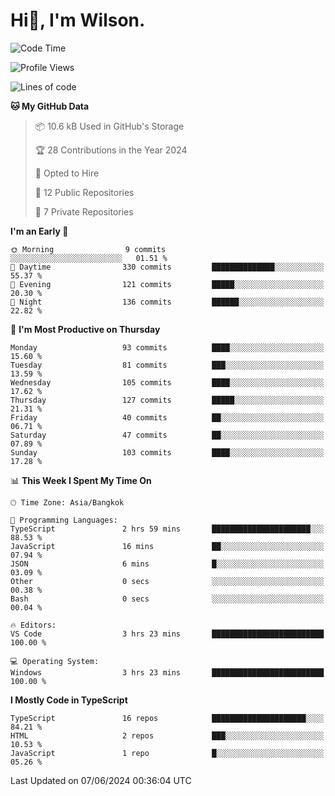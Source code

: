 # Hi👋, I'm Wilson.
<!--START_SECTION:waka-->
![Code Time](http://img.shields.io/badge/Code%20Time-1%2C458%20hrs%2011%20mins-blue)

![Profile Views](http://img.shields.io/badge/Profile%20Views-0-blue)

![Lines of code](https://img.shields.io/badge/From%20Hello%20World%20I%27ve%20Written-267.2%20thousand%20lines%20of%20code-blue)

**🐱 My GitHub Data** 

> 📦 10.6 kB Used in GitHub's Storage 
 > 
> 🏆 28 Contributions in the Year 2024
 > 
> 💼 Opted to Hire
 > 
> 📜 12 Public Repositories 
 > 
> 🔑 7 Private Repositories 
 > 
**I'm an Early 🐤** 

```text
🌞 Morning                9 commits           ░░░░░░░░░░░░░░░░░░░░░░░░░   01.51 % 
🌆 Daytime                330 commits         ██████████████░░░░░░░░░░░   55.37 % 
🌃 Evening                121 commits         █████░░░░░░░░░░░░░░░░░░░░   20.30 % 
🌙 Night                  136 commits         ██████░░░░░░░░░░░░░░░░░░░   22.82 % 
```
📅 **I'm Most Productive on Thursday** 

```text
Monday                   93 commits          ████░░░░░░░░░░░░░░░░░░░░░   15.60 % 
Tuesday                  81 commits          ███░░░░░░░░░░░░░░░░░░░░░░   13.59 % 
Wednesday                105 commits         ████░░░░░░░░░░░░░░░░░░░░░   17.62 % 
Thursday                 127 commits         █████░░░░░░░░░░░░░░░░░░░░   21.31 % 
Friday                   40 commits          ██░░░░░░░░░░░░░░░░░░░░░░░   06.71 % 
Saturday                 47 commits          ██░░░░░░░░░░░░░░░░░░░░░░░   07.89 % 
Sunday                   103 commits         ████░░░░░░░░░░░░░░░░░░░░░   17.28 % 
```


📊 **This Week I Spent My Time On** 

```text
🕑︎ Time Zone: Asia/Bangkok

💬 Programming Languages: 
TypeScript               2 hrs 59 mins       ██████████████████████░░░   88.53 % 
JavaScript               16 mins             ██░░░░░░░░░░░░░░░░░░░░░░░   07.94 % 
JSON                     6 mins              █░░░░░░░░░░░░░░░░░░░░░░░░   03.09 % 
Other                    0 secs              ░░░░░░░░░░░░░░░░░░░░░░░░░   00.38 % 
Bash                     0 secs              ░░░░░░░░░░░░░░░░░░░░░░░░░   00.04 % 

🔥 Editors: 
VS Code                  3 hrs 23 mins       █████████████████████████   100.00 % 

💻 Operating System: 
Windows                  3 hrs 23 mins       █████████████████████████   100.00 % 
```

**I Mostly Code in TypeScript** 

```text
TypeScript               16 repos            █████████████████████░░░░   84.21 % 
HTML                     2 repos             ███░░░░░░░░░░░░░░░░░░░░░░   10.53 % 
JavaScript               1 repo              █░░░░░░░░░░░░░░░░░░░░░░░░   05.26 % 
```




 Last Updated on 07/06/2024 00:36:04 UTC
<!--END_SECTION:waka-->
